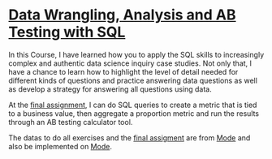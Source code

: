 # [Data Wrangling, Analysis and AB Testing with SQL](https://www.coursera.org/learn/data-wrangling-analysis-abtesting)

In this Course, I have learned how you to apply the SQL skills to increasingly complex and authentic data science inquiry case studies. 
Not only that, I have a chance to learn how to highlight the level of detail needed for different kinds of questions and practice answering data questions as well as develop a strategy for answering all questions using data.

At the [final assignment](https://github.com/lnphng/DataWranglingSQL/blob/master/Final%20Assignment.sql), I can do SQL queries to create a metric that is tied to a business value, then aggregate a proportion metric and run the results through an AB testing calculator tool.

The datas to do all exercises and the [final assigment](https://app.mode.com/lnphng/reports/b7e8dc4e472b) are from [Mode](https://app.mode.com/) and also be implemented on [Mode](https://app.mode.com/).
